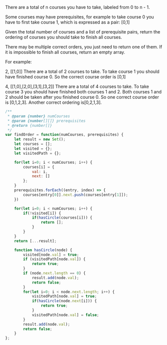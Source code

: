 There are a total of n courses you have to take, labeled from 0 to n - 1.

Some courses may have prerequisites, for example to take course 0 you have to first take course 1, which is expressed as a pair: [0,1]

Given the total number of courses and a list of prerequisite pairs, return the ordering of courses you should take to finish all courses.

There may be multiple correct orders, you just need to return one of them. If it is impossible to finish all courses, return an empty array.

For example:

2, [[1,0]]
There are a total of 2 courses to take. To take course 1 you should have finished course 0. So the correct course order is [0,1]

4, [[1,0],[2,0],[3,1],[3,2]]
There are a total of 4 courses to take. To take course 3 you should have finished both courses 1 and 2. Both courses 1 and 2 should be taken after you finished course 0. So one correct course order is [0,1,2,3]. Another correct ordering is[0,2,1,3].

```js
/**
 * @param {number} numCourses
 * @param {number[][]} prerequisites
 * @return {number[]}
 */
var findOrder = function(numCourses, prerequisites) {
    let result = new Set();
    let courses = [];
    let visited = {};
    let visitedPath = {};

    for(let i=0; i < numCourses; i++) {
        courses[i] = {
            val: i,
            next: []
        };
    }
    prerequisites.forEach((entry, index) => {
        courses[entry[0]].next.push(courses[entry[1]]);
    })

    for(let i=0; i < numCourses; i++) {
        if(!visited[i]) {
            if(hasCircle(courses[i])) {
                return [];
            }
        }
    }
    return [...result];

    function hasCircle(node) {
        visited[node.val] = true;
        if (visitedPath[node.val]) {
            return true;
        }
        if (node.next.length == 0) {
            result.add(node.val);
            return false;
        }
        for(let i=0; i < node.next.length; i++) {
            visitedPath[node.val] = true;
            if(hasCircle(node.next[i])) {
                return true;
            }
            visitedPath[node.val] = false;
        }
        result.add(node.val);
        return false;
    }
};
```
